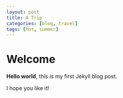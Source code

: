 ```yaml
---
layout: post
title: A Trip
categories: [blog, travel]
tags: [hot, summer]
---
```


# Welcome

**Hello world**, this is my first Jekyll blog post.

I hope you like it!
